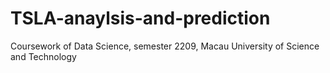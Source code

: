 # TSLA-anaylsis-and-prediction
Coursework of Data Science, semester 2209, Macau University of Science and Technology
